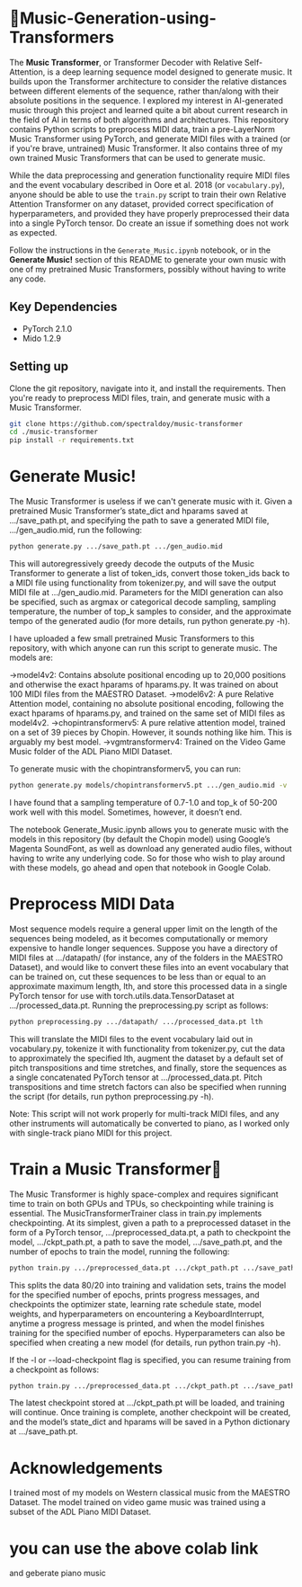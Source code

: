 # 🎵Music-Generation-using-Transformers

The **Music Transformer**, or Transformer Decoder with Relative Self-Attention, is a deep learning sequence model designed to generate music. It builds upon the Transformer architecture to consider the relative distances between different elements of the sequence, rather than/along with their absolute positions in the sequence. I explored my interest in AI-generated music through this project and learned quite a bit about current research in the field of AI in terms of both algorithms and architectures. This repository contains Python scripts to preprocess MIDI data, train a pre-LayerNorm Music Transformer using PyTorch, and generate MIDI files with a trained (or if you're brave, untrained) Music Transformer. It also contains three of my own trained Music Transformers that can be used to generate music.

While the data preprocessing and generation functionality require MIDI files and the event vocabulary described in Oore et al. 2018 (or `vocabulary.py`), anyone should be able to use the `train.py` script to train their own Relative Attention Transformer on any dataset, provided correct specification of hyperparameters, and provided they have properly preprocessed their data into a single PyTorch tensor. Do create an issue if something does not work as expected.

Follow the instructions in the `Generate_Music.ipynb` notebook, or in the **Generate Music!** section of this README to generate your own music with one of my pretrained Music Transformers, possibly without having to write any code.

## Key Dependencies
- PyTorch 2.1.0
- Mido 1.2.9

## Setting up
Clone the git repository, navigate into it, and install the requirements. Then you're ready to preprocess MIDI files, train, and generate music with a Music Transformer.

```bash
git clone https://github.com/spectraldoy/music-transformer
cd ./music-transformer
pip install -r requirements.txt
```

# Generate Music!
The Music Transformer is useless if we can't generate music with it. Given a pretrained Music Transformer’s state_dict and hparams saved at .../save_path.pt, and specifying the path to save a generated MIDI file, .../gen_audio.mid, run the following:
```bash
python generate.py .../save_path.pt .../gen_audio.mid
```
This will autoregressively greedy decode the outputs of the Music Transformer to generate a list of token_ids, convert those token_ids back to a MIDI file using functionality from tokenizer.py, and will save the output MIDI file at .../gen_audio.mid. Parameters for the MIDI generation can also be specified, such as argmax or categorical decode sampling, sampling temperature, the number of top_k samples to consider, and the approximate tempo of the generated audio (for more details, run python generate.py -h).

I have uploaded a few small pretrained Music Transformers to this repository, with which anyone can run this script to generate music. The models are:

->model4v2: Contains absolute positional encoding up to 20,000 positions and otherwise the exact hparams of hparams.py. It was trained on about 100 MIDI files from the MAESTRO Dataset.
->model6v2: A pure Relative Attention model, containing no absolute positional encoding, following the exact hparams of hparams.py, and trained on the same set of MIDI files as model4v2.
->chopintransformerv5: A pure relative attention model, trained on a set of 39 pieces by Chopin. However, it sounds nothing like him. This is arguably my best model.
->vgmtransformerv4: Trained on the Video Game Music folder of the ADL Piano MIDI Dataset.

To generate music with the chopintransformerv5, you can run:
```bash
python generate.py models/chopintransformerv5.pt .../gen_audio.mid -v
```

I have found that a sampling temperature of 0.7-1.0 and top_k of 50-200 work well with this model. Sometimes, however, it doesn’t end.

The notebook Generate_Music.ipynb allows you to generate music with the models in this repository (by default the Chopin model) using Google’s Magenta SoundFont, as well as download any generated audio files, without having to write any underlying code. So for those who wish to play around with these models, go ahead and open that notebook in Google Colab.


# Preprocess MIDI Data
Most sequence models require a general upper limit on the length of the sequences being modeled, as it becomes computationally or memory expensive to handle longer sequences. Suppose you have a directory of MIDI files at .../datapath/ (for instance, any of the folders in the MAESTRO Dataset), and would like to convert these files into an event vocabulary that can be trained on, cut these sequences to be less than or equal to an approximate maximum length, lth, and store this processed data in a single PyTorch tensor for use with torch.utils.data.TensorDataset at .../processed_data.pt. Running the preprocessing.py script as follows:
```bash
python preprocessing.py .../datapath/ .../processed_data.pt lth

```
This will translate the MIDI files to the event vocabulary laid out in vocabulary.py, tokenize it with functionality from tokenizer.py, cut the data to approximately the specified lth, augment the dataset by a default set of pitch transpositions and time stretches, and finally, store the sequences as a single concatenated PyTorch tensor at .../processed_data.pt. Pitch transpositions and time stretch factors can also be specified when running the script (for details, run python preprocessing.py -h).

Note: This script will not work properly for multi-track MIDI files, and any other instruments will automatically be converted to piano, as I worked only with single-track piano MIDI for this project.


# Train a Music Transformer🎵
The Music Transformer is highly space-complex and requires significant time to train on both GPUs and TPUs, so checkpointing while training is essential. The MusicTransformerTrainer class in train.py implements checkpointing. At its simplest, given a path to a preprocessed dataset in the form of a PyTorch tensor, .../preprocessed_data.pt, a path to checkpoint the model, .../ckpt_path.pt, a path to save the model, .../save_path.pt, and the number of epochs to train the model, running the following:

```bash
python train.py .../preprocessed_data.pt .../ckpt_path.pt .../save_path.pt epochs
```


This splits the data 80/20 into training and validation sets, trains the model for the specified number of epochs, prints progress messages, and checkpoints the optimizer state, learning rate schedule state, model weights, and hyperparameters on encountering a KeyboardInterrupt, anytime a progress message is printed, and when the model finishes training for the specified number of epochs. Hyperparameters can also be specified when creating a new model (for details, run python train.py -h).

If the -l or --load-checkpoint flag is specified, you can resume training from a checkpoint as follows:


```bash
python train.py .../preprocessed_data.pt .../ckpt_path.pt .../save_path.pt epochs -l
```

The latest checkpoint stored at .../ckpt_path.pt will be loaded, and training will continue. Once training is complete, another checkpoint will be created, and the model’s state_dict and hparams will be saved in a Python dictionary at .../save_path.pt.

# Acknowledgements
I trained most of my models on Western classical music from the MAESTRO Dataset.
The model trained on video game music was trained using a subset of the ADL Piano MIDI Dataset.


# you can use the above colab link
and geberate piano music





